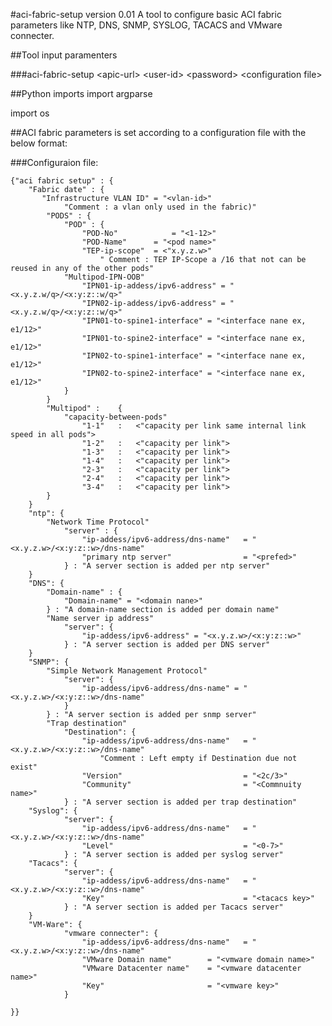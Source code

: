 #aci-fabric-setup version 0.01
A tool to configure basic ACI fabric parameters like NTP, DNS, SNMP, SYSLOG, TACACS and VMware connecter.
##Tool input paramenters

###aci-fabric-setup \<apic-url> \<user-id> \<password> \<configuration file>##Python imports
import argparse

import os##ACI fabric parameters is set according to a configuration file with the below format:
###Configuraion file:

	{"aci fabric setup" : {
		"Fabric date" : {
		   "Infrastructure VLAN ID" = "<vlan-id>"
		   		"Comment : a vlan only used in the fabric)" 
			"PODS" : {
				"POD" : {
					"POD-No"			= "<1-12>"
					"POD-Name"		= "<pod name>"
					"TEP-ip-scope"	= <"x.y.z.w>"
						" Comment : TEP IP-Scope a /16 that not can be reused in any of the other pods"
				"Multipod-IPN-OOB"
					"IPN01-ip-addess/ipv6-address" = "<x.y.z.w/q>/<x:y:z::w/q>"
					"IPN02-ip-addess/ipv6-address" = "<x.y.z.w/q>/<x:y:z::w/q>"
					"IPN01-to-spine1-interface" = "<interface nane ex, e1/12>"
					"IPN01-to-spine2-interface" = "<interface nane ex, e1/12>"
					"IPN02-to-spine1-interface" = "<interface nane ex, e1/12>"
					"IPN02-to-spine2-interface" = "<interface nane ex, e1/12>"
				} 
			}
			"Multipod" :	{
				"capacity-between-pods" 
					"1-1"	:	<"capacity per link same internal link speed in all pods">
					"1-2"	:	<"capacity per link">
					"1-3"	:	<"capacity per link">
					"1-4"	:	<"capacity per link">
					"2-3"	:	<"capacity per link">
					"2-4"	:	<"capacity per link">
					"3-4"	:	<"capacity per link">
			}
		}
		"ntp": {
			"Network Time Protocol"
   		 		"server" : { 
      				"ip-addess/ipv6-address/dns-name" 	= "<x.y.z.w>/<x:y:z::w>/dns-name"
      				"primary ntp server"                = "<prefed>"
   		      	} : "A server section is added per ntp server"
     	}
		"DNS": {
			"Domain-name" : {
				"Domain-name" = "<domain nane>"
			} : "A domain-name section is added per domain name"
			"Name server ip address"
   		 		"server": { 
      				"ip-addess/ipv6-address" = "<x.y.z.w>/<x:y:z::w>"
    			} : "A server section is added per DNS server"
    	}
		"SNMP": {
			"Simple Network Management Protocol"
   		 		"server": { 
      				"ip-addess/ipv6-address/dns-name" = "<x.y.z.w>/<x:y:z::w>/dns-name"
    			}
    		} : "A server section is added per snmp server"
			"Trap destination"
    			"Destination": { 
      				"ip-addess/ipv6-address/dns-name" 	= "<x.y.z.w>/<x:y:z::w>/dns-name"
						"Comment : Left empty if Destination due not exist"
					"Version"							= "<2c/3>"
					"Community"							= "<Commnuity name>"
    			} : "A server section is added per trap destination"
		"Syslog": {
   		 		"server": { 
      				"ip-addess/ipv6-address/dns-name"	= "<x.y.z.w>/<x:y:z::w>/dns-name"
					"Level"								= "<0-7>"
    			} : "A server section is added per syslog server"
		"Tacacs": {
   		 		"server": { 
      				"ip-addess/ipv6-address/dns-name"	= "<x.y.z.w>/<x:y:z::w>/dns-name"
					"Key"								= "<tacacs key>"
    			} : "A server section is added per Tacacs server"
   		} 
		"VM-Ware": {
   		 		"vmware connecter": { 
      				"ip-addess/ipv6-address/dns-name"	= "<x.y.z.w>/<x:y:z::w>/dns-name"
					"VMware Domain name"		= "<vmware domain name>"
					"VMware Datacenter name"	= "<vmware datacenter name>"
					"Key"						= "<vmware key>"
    			}
    	
    }}	

